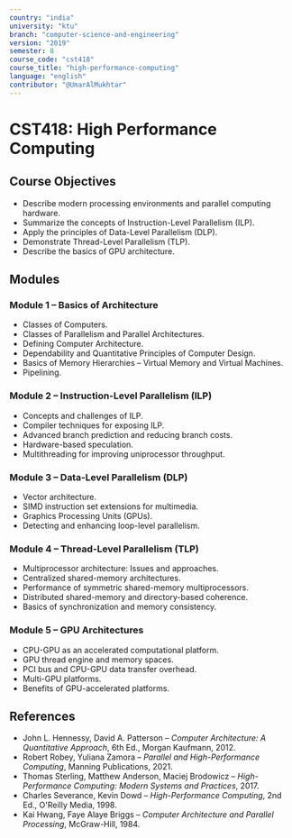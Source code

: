 ```yaml
---
country: "india"
university: "ktu"
branch: "computer-science-and-engineering"
version: "2019"
semester: 8
course_code: "cst418"
course_title: "high-performance-computing"
language: "english"
contributor: "@UmarAlMukhtar"
---
```


# CST418: High Performance Computing  

## Course Objectives  
* Describe modern processing environments and parallel computing hardware.  
* Summarize the concepts of Instruction-Level Parallelism (ILP).  
* Apply the principles of Data-Level Parallelism (DLP).  
* Demonstrate Thread-Level Parallelism (TLP).  
* Describe the basics of GPU architecture.  

## Modules  

### Module 1 – Basics of Architecture  
* Classes of Computers.  
* Classes of Parallelism and Parallel Architectures.  
* Defining Computer Architecture.  
* Dependability and Quantitative Principles of Computer Design.  
* Basics of Memory Hierarchies – Virtual Memory and Virtual Machines.  
* Pipelining.  

### Module 2 – Instruction-Level Parallelism (ILP)  
* Concepts and challenges of ILP.  
* Compiler techniques for exposing ILP.  
* Advanced branch prediction and reducing branch costs.  
* Hardware-based speculation.  
* Multithreading for improving uniprocessor throughput.  

### Module 3 – Data-Level Parallelism (DLP)  
* Vector architecture.  
* SIMD instruction set extensions for multimedia.  
* Graphics Processing Units (GPUs).  
* Detecting and enhancing loop-level parallelism.  

### Module 4 – Thread-Level Parallelism (TLP)  
* Multiprocessor architecture: Issues and approaches.  
* Centralized shared-memory architectures.  
* Performance of symmetric shared-memory multiprocessors.  
* Distributed shared-memory and directory-based coherence.  
* Basics of synchronization and memory consistency.  

### Module 5 – GPU Architectures  
* CPU-GPU as an accelerated computational platform.  
* GPU thread engine and memory spaces.  
* PCI bus and CPU-GPU data transfer overhead.  
* Multi-GPU platforms.  
* Benefits of GPU-accelerated platforms.  

## References  
* John L. Hennessy, David A. Patterson – *Computer Architecture: A Quantitative Approach*, 6th Ed., Morgan Kaufmann, 2012.  
* Robert Robey, Yuliana Zamora – *Parallel and High-Performance Computing*, Manning Publications, 2021.  
* Thomas Sterling, Matthew Anderson, Maciej Brodowicz – *High-Performance Computing: Modern Systems and Practices*, 2017.  
* Charles Severance, Kevin Dowd – *High-Performance Computing*, 2nd Ed., O'Reilly Media, 1998.  
* Kai Hwang, Faye Alaye Briggs – *Computer Architecture and Parallel Processing*, McGraw-Hill, 1984.  
